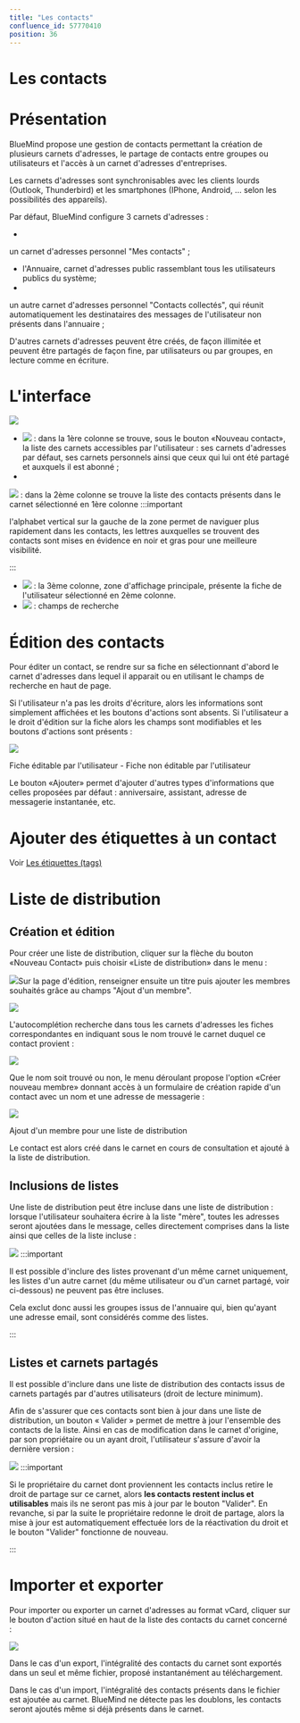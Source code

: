 ```yaml
---
title: "Les contacts"
confluence_id: 57770410
position: 36
---
```

# Les contacts


# Présentation

BlueMind propose une gestion de contacts permettant la création de plusieurs carnets d'adresses, le partage de contacts entre groupes ou utilisateurs et l'accès à un carnet d'adresses d'entreprises.

Les carnets d'adresses sont synchronisables avec les clients lourds (Outlook, Thunderbird) et les smartphones (IPhone, Android, ... selon les possibilités des appareils).

Par défaut, BlueMind configure 3 carnets d'adresses :

- 
un carnet d'adresses personnel "Mes contacts" ;

- l'Annuaire, carnet d'adresses public rassemblant tous les utilisateurs publics du système;
- 
un autre carnet d'adresses personnel "Contacts collectés", qui réunit automatiquement les destinataires des messages de l'utilisateur non présents dans l'annuaire ;


D'autres carnets d'adresses peuvent être créés, de façon illimitée et peuvent être partagés de façon fine, par utilisateurs ou par groupes, en lecture comme en écriture.


# L'interface

![](../../attachments/57770410/62555135.png)

- ![](../../attachments/57769989/69896475.png) : dans la 1ère colonne se trouve, sous le bouton «Nouveau contact», la liste des carnets accessibles par l'utilisateur : ses carnets d'adresses par défaut, ses carnets personnels ainsi que ceux qui lui ont été partagé et auxquels il est abonné ;
- 
![](../../attachments/57769989/69896474.png) : dans la 2ème colonne se trouve la liste des contacts présents dans le carnet sélectionné en 1ère colonne
:::important

l'alphabet vertical sur la gauche de la zone permet de naviguer plus rapidement dans les contacts, les lettres auxquelles se trouvent des contacts sont mises en évidence en noir et gras pour une meilleure visibilité.

:::

- ![](../../attachments/57769989/69896473.png) : la 3ème colonne, zone d'affichage principale, présente la fiche de l'utilisateur sélectionné en 2ème colonne.
- ![](../../attachments/57769989/69896472.png) : champs de recherche


# Édition des contacts

Pour éditer un contact, se rendre sur sa fiche en sélectionnant d'abord le carnet d'adresses dans lequel il apparait ou en utilisant le champs de recherche en haut de page.

Si l'utilisateur n'a pas les droits d'écriture, alors les informations sont simplement affichées et les boutons d'actions sont absents. Si l'utilisateur a le droit d'édition sur la fiche alors les champs sont modifiables et les boutons d'actions sont présents :


![](../../attachments/57770410/62555133.png)


Fiche éditable par l'utilisateur - Fiche non éditable par l'utilisateur


Le bouton «Ajouter» permet d'ajouter d'autres types d'informations que celles proposées par défaut : anniversaire, assistant, adresse de messagerie instantanée, etc.

# Ajouter des étiquettes à un contact

Voir [Les étiquettes (tags)](/Guide_de_l_utilisateur/Les_catégories_tags_/)

# Liste de distribution

## Création et édition

Pour créer une liste de distribution, cliquer sur la flèche du bouton «Nouveau Contact» puis choisir «Liste de distribution» dans le menu :

![](../../attachments/57770410/62555129.png)Sur la page d'édition, renseigner ensuite un titre puis ajouter les membres souhaités grâce au champs "Ajout d'un membre".

![](../../attachments/57770410/62555125.png)

L'autocomplétion recherche dans tous les carnets d'adresses les fiches correspondantes en indiquant sous le nom trouvé le carnet duquel ce contact provient :

![](../../attachments/57770410/62555123.png)

Que le nom soit trouvé ou non, le menu déroulant propose l'option «Créer nouveau membre» donnant accès à un formulaire de création rapide d'un contact avec un nom et une adresse de messagerie :


![](../../attachments/57770410/62555127.png)


Ajout d'un membre pour une liste de distribution


Le contact est alors créé dans le carnet en cours de consultation et ajouté à la liste de distribution.

## Inclusions de listes

Une liste de distribution peut être incluse dans une liste de distribution : lorsque l'utilisateur souhaitera écrire à la liste "mère", toutes les adresses seront ajoutées dans le message, celles directement comprises dans la liste ainsi que celles de la liste incluse :

![](../../attachments/57770410/62555122.png)
:::important

Il est possible d'inclure des listes provenant d'un même carnet uniquement, les listes d'un autre carnet (du même utilisateur ou d'un carnet partagé, voir ci-dessous) ne peuvent pas être incluses.

Cela exclut donc aussi les groupes issus de l'annuaire qui, bien qu'ayant une adresse email, sont considérés comme des listes.

:::

## Listes et carnets partagés

Il est possible d'inclure dans une liste de distribution des contacts issus de carnets partagés par d'autres utilisateurs (droit de lecture minimum).

Afin de s'assurer que ces contacts sont bien à jour dans une liste de distribution, un bouton « Valider » permet de mettre à jour l'ensemble des contacts de la liste. Ainsi en cas de modification dans le carnet d'origine, par son propriétaire ou un ayant droit, l'utilisateur s'assure d'avoir la dernière version :

![](../../attachments/57770410/62555121.png)
:::important

Si le propriétaire du carnet dont proviennent les contacts inclus retire le droit de partage sur ce carnet, alors ****les contacts restent inclus et utilisables**** mais ils ne seront pas mis à jour par le bouton "Valider". En revanche, si par la suite le propriétaire redonne le droit de partage, alors la mise à jour est automatiquement effectuée lors de la réactivation du droit et le bouton "Valider" fonctionne de nouveau.

:::

# Importer et exporter

Pour importer ou exporter un carnet d'adresses au format vCard, cliquer sur le bouton d'action situé en haut de la liste des contacts du carnet concerné :

![](../../attachments/57770410/62555131.png)

Dans le cas d'un export, l'intégralité des contacts du carnet sont exportés dans un seul et même fichier, proposé instantanément au téléchargement.

Dans le cas d'un import, l'intégralité des contacts présents dans le fichier est ajoutée au carnet. BlueMind ne détecte pas les doublons, les contacts seront ajoutés même si déjà présents dans le carnet.


